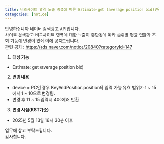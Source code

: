 ```yaml
---
title: 비즈사이트 영역 노출 종료에 따른 Estimate-get (average position bid)변경 안내
categories: [notice]
---
```


안녕하십니까 네이버 검색광고 API입니다.<br>
사이트 검색광고 비즈사이트 영역에 대한 노출이 중단됨에 따라 순위별 평균 입찰가 조회 기능에 변경이 있어 이에 공지드립니다. <br>
관련 공지 : https://ads.naver.com/notice/20840?categoryId=147 <br>

1. **대상 기능** <br>
- Estimate: get (average position bid) <br>

2.  **변경 내용**<br>
- device = PC인 경우 KeyAndPosition.position의 입력 가능 유효 범위가 1 ~ 15에서 1 ~ 10으로 변경됨.<br>
- 변경 후 11 ~ 15 입력시 400에러 반환 <br>

3. **변경 시점(KST기준)**<br>
- 2025년 5월 13일 16시 30분 이후 

업무에 참고 부탁드립니다.<br>
감사합니다. <br>
